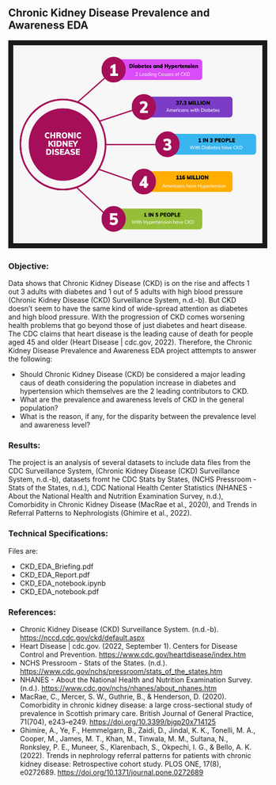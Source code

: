 ## Chronic Kidney Disease Prevalence and Awareness EDA

<img src="./CKD.png" 
 width="600" height="400" border="10" />

### Objective:

Data shows that Chronic Kidney Disease (CKD) is on the rise and affects 1 out 3 adults with diabetes and 1 out of 5 adults with high blood pressure (Chronic Kidney Disease (CKD) Surveillance System, n.d.-b). But CKD doesn’t seem to have the same kind of wide-spread attention as diabetes and high blood pressure. With the progression of CKD comes worsening health problems that go beyond those of just diabetes and heart disease. The CDC claims that heart disease is the leading cause of death for people aged 45 and older (Heart Disease | cdc.gov, 2022). Therefore, the Chronic Kidney Disease Prevalence and Awareness EDA project atttempts to answer the following:

* Should Chronic Kidney Disease (CKD) be considered a major leading caus of death considering the population increase in diabetes and hypertension which themselves are the 2 leading contributors to CKD.
* What are the prevalence and awareness levels of CKD in the general population?
* What is the reason, if any, for the disparity between the prevalence level and awareness level?

### Results:

The project is an analysis of several datasets to include data files from the CDC Surveillance System, (Chronic Kidney Disease (CKD) Surveillance System, n.d.-b), datasets fromt he CDC Stats by States, (NCHS Pressroom - Stats of the States, n.d.), CDC National Health Center Statistics (NHANES - About the National Health and Nutrition Examination Survey, n.d.), Comorbidity in Chronic Kidney Disease (MacRae et al., 2020), and Trends in Referral Patterns to Nephrologists (Ghimire et al., 2022).  





### Technical Specifications:
Files are:
* CKD_EDA_Briefing.pdf
* CKD_EDA_Report.pdf
* CKD_EDA_notebook.ipynb
* CKD_EDA_notebook.pdf

### References:

* Chronic Kidney Disease (CKD) Surveillance System. (n.d.-b). https://nccd.cdc.gov/ckd/default.aspx
* Heart Disease | cdc.gov. (2022, September 1). Centers for Disease Control and Prevention. https://www.cdc.gov/heartdisease/index.htm
* NCHS Pressroom - Stats of the States. (n.d.). https://www.cdc.gov/nchs/pressroom/stats_of_the_states.htm
* NHANES - About the National Health and Nutrition Examination Survey. (n.d.). https://www.cdc.gov/nchs/nhanes/about_nhanes.htm
* MacRae, C., Mercer, S. W., Guthrie, B., & Henderson, D. (2020). Comorbidity in chronic kidney disease: a large cross-sectional study of prevalence in Scottish primary care. British Journal of General Practice, 71(704), e243–e249. https://doi.org/10.3399/bjgp20x714125
* Ghimire, A., Ye, F., Hemmelgarn, B., Zaidi, D., Jindal, K. K., Tonelli, M. A., Cooper, M., James, M. T., Khan, M., Tinwala, M. M., Sultana, N., Ronksley, P. E., Muneer, S., Klarenbach, S., Okpechi, I. G., & Bello, A. K. (2022). Trends in nephrology referral patterns for patients with chronic kidney disease: Retrospective cohort study. PLOS ONE, 17(8), e0272689. https://doi.org/10.1371/journal.pone.0272689

